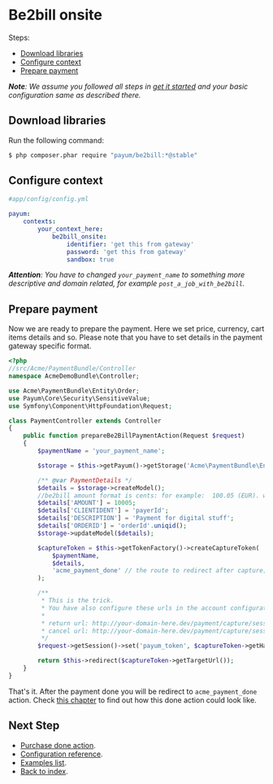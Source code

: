 # Be2bill onsite

Steps:

* [Download libraries](#download-libraries)
* [Configure context](#configure-context)
* [Prepare payment](#prepare-payment)

_**Note**: We assume you followed all steps in [get it started](https://github.com/Payum/PayumBundle/blob/master/Resources/doc/get_it_started.md) and your basic configuration same as described there._

## Download libraries

Run the following command:

```bash
$ php composer.phar require "payum/be2bill:*@stable"
```

## Configure context

```yaml
#app/config/config.yml

payum:
    contexts:
        your_context_here:
            be2bill_onsite:
                identifier: 'get this from gateway'
                password: 'get this from gateway'
                sandbox: true
```

_**Attention**: You have to changed `your_payment_name` to something more descriptive and domain related, for example `post_a_job_with_be2bill`._

## Prepare payment

Now we are ready to prepare the payment. Here we set price, currency, cart items details and so.
Please note that you have to set details in the payment gateway specific format.

```php
<?php
//src/Acme/PaymentBundle/Controller
namespace AcmeDemoBundle\Controller;

use Acme\PaymentBundle\Entity\Order;
use Payum\Core\Security\SensitiveValue;
use Symfony\Component\HttpFoundation\Request;

class PaymentController extends Controller
{
    public function prepareBe2BillPaymentAction(Request $request)
    {
        $paymentName = 'your_payment_name';

        $storage = $this->getPayum()->getStorage('Acme\PaymentBundle\Entity\Order');

        /** @var PaymentDetails */
        $details = $storage->createModel();
        //be2bill amount format is cents: for example:  100.05 (EUR). will be 10005.
        $details['AMOUNT'] = 10005;
        $details['CLIENTIDENT'] = 'payerId';
        $details['DESCRIPTION'] = 'Payment for digital stuff';
        $details['ORDERID'] = 'orderId'.uniqid();
        $storage->updateModel($details);

        $captureToken = $this->getTokenFactory()->createCaptureToken(
            $paymentName,
            $details,
            'acme_payment_done' // the route to redirect after capture;
        );

        /**
         * This is the trick.
         * You have also configure these urls in the account configuration section on be2bill site:
         *
         * return url: http://your-domain-here.dev/payment/capture/session-token
         * cancel url: http://your-domain-here.dev/payment/capture/session-token
         */
        $request->getSession()->set('payum_token', $captureToken->getHash());

        return $this->redirect($captureToken->getTargetUrl());
    }
}
```

That's it. After the payment done you will be redirect to `acme_payment_done` action.
Check [this chapter](https://github.com/Payum/PayumBundle/blob/master/Resources/doc/purchase_done_action.md) to find out how this done action could look like.

## Next Step

* [Purchase done action](https://github.com/Payum/PayumBundle/blob/master/Resources/doc/purchase_done_action.md).
* [Configuration reference](https://github.com/Payum/PayumBundle/blob/master/Resources/doc/configuration_reference.md).
* [Examples list](https://github.com/Payum/PayumBundle/blob/master/Resources/doc/custom_purchase_examples.md).
* [Back to index](https://github.com/Payum/PayumBundle/blob/master/Resources/doc/index.md).